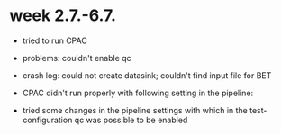# week 2.7.-6.7.
- tried to run CPAC 
- problems: couldn't enable qc
- crash log: could not create datasink; couldn't find input file for BET
- CPAC didn't run properly with following setting in the pipeline:





- tried some changes in the pipeline settings with which in the test-configuration qc was possible to be enabled
